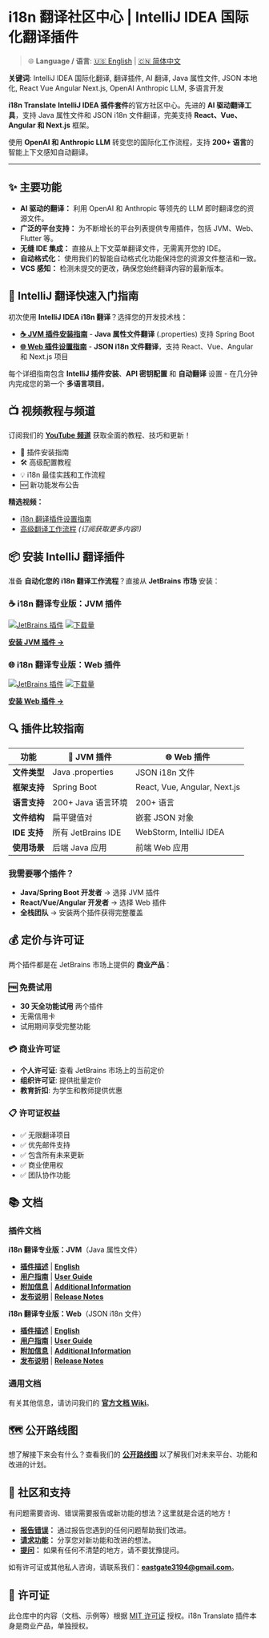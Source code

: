<!--
SEO 中文元标签 - 搜索引擎和社交媒体优化
标题: i18n 翻译 - IntelliJ IDEA 国际化翻译插件
描述: IntelliJ IDEA AI 驱动的国际化插件。自动翻译 Java 属性文件和 JSON i18n 文件，使用 OpenAI/Anthropic LLM。支持 React、Vue、Angular、Next.js，200+ 语言支持。
关键词: IntelliJ IDEA, 国际化, 翻译插件, Java, 属性文件, JSON, React, Vue, Angular, Next.js, AI, OpenAI, Anthropic, LLM, 本地化, 多语言
-->

# i18n 翻译社区中心 | IntelliJ IDEA 国际化翻译插件

> 🌐 **Language / 语言**: [🇺🇸 English](readme.md) | [🇨🇳 简体中文](readme.zh.md)

<!-- SEO 中文关键词信息 -->
**关键词**: IntelliJ IDEA 国际化翻译, 翻译插件, AI 翻译, Java 属性文件, JSON 本地化, React Vue Angular Next.js, OpenAI Anthropic LLM, 多语言开发

**i18n Translate** **IntelliJ IDEA 插件套件**的官方社区中心。先进的 **AI 驱动翻译工具**，支持 Java 属性文件和 JSON i18n 文件翻译，完美支持 **React、Vue、Angular 和 Next.js** 框架。

使用 **OpenAI 和 Anthropic LLM** 转变您的国际化工作流程，支持 **200+ 语言**的智能上下文感知自动翻译。

---

## ✨ 主要功能

*   **AI 驱动的翻译：** 利用 OpenAI 和 Anthropic 等领先的 LLM 即时翻译您的资源文件。
*   **广泛的平台支持：** 为不断增长的平台列表提供专用插件，包括 JVM、Web、Flutter 等。
*   **无缝 IDE 集成：** 直接从上下文菜单翻译文件，无需离开您的 IDE。
*   **自动格式化：** 使用我们的智能自动格式化功能保持您的资源文件整洁和一致。
*   **VCS 感知：** 检测未提交的更改，确保您始终翻译内容的最新版本。

## 🚀 IntelliJ 翻译快速入门指南

初次使用 **IntelliJ IDEA i18n 翻译**？选择您的开发技术栈：

- **[☕ JVM 插件安装指南](docs/jvm-plugin/user-guide.zh.md)** - **Java 属性文件翻译** (.properties) 支持 Spring Boot
- **[🌐 Web 插件设置指南](docs/web-plugin/user-guide.zh.md)** - **JSON i18n 文件翻译**，支持 React、Vue、Angular 和 Next.js 项目

每个详细指南包含 **IntelliJ 插件安装**、**API 密钥配置** 和 **自动翻译** 设置 - 在几分钟内完成您的第一个 **多语言项目**。

## 📺 视频教程与频道

订阅我们的 **[YouTube 频道](https://www.youtube.com/@eastgate3194)** 获取全面的教程、技巧和更新！

- 🎥 插件安装指南
- 🛠️ 高级配置教程  
- 💡 i18n 最佳实践和工作流程
- 🆕 新功能发布公告

**精选视频：**
- [i18n 翻译插件设置指南](https://youtu.be/eUKpTmiWATU)
- [高级翻译工作流程](https://www.youtube.com/@eastgate3194) _(订阅获取更多内容!)_

## 📦 安装 IntelliJ 翻译插件

准备 **自动化您的 i18n 翻译工作流程**？直接从 **JetBrains 市场** 安装：

### ☕ i18n 翻译专业版：JVM 插件
[![JetBrains 插件](https://img.shields.io/jetbrains/plugin/v/27856-i18n-translate-pro-jvm.svg)](https://plugins.jetbrains.com/plugin/27856-i18n-translate-pro-jvm)
[![下载量](https://img.shields.io/jetbrains/plugin/d/27856-i18n-translate-pro-jvm.svg)](https://plugins.jetbrains.com/plugin/27856-i18n-translate-pro-jvm)

**[安装 JVM 插件 →](https://plugins.jetbrains.com/plugin/27856-i18n-translate-pro-jvm)**

### 🌐 i18n 翻译专业版：Web 插件
[![JetBrains 插件](https://img.shields.io/jetbrains/plugin/v/28020-i18n-translate-pro-web.svg)](https://plugins.jetbrains.com/plugin/28020-i18n-translate-pro-web)
[![下载量](https://img.shields.io/jetbrains/plugin/d/28020-i18n-translate-pro-web.svg)](https://plugins.jetbrains.com/plugin/28020-i18n-translate-pro-web)

**[安装 Web 插件 →](https://plugins.jetbrains.com/plugin/28020-i18n-translate-pro-web)**

## 🔍 插件比较指南

| 功能 | 🍃 JVM 插件 | 🌐 Web 插件 |
|---------|---------------|---------------|
| **文件类型** | Java .properties | JSON i18n 文件 |
| **框架支持** | Spring Boot | React, Vue, Angular, Next.js |
| **语言支持** | 200+ Java 语言环境 | 200+ 语言 |
| **文件结构** | 扁平键值对 | 嵌套 JSON 对象 |
| **IDE 支持** | 所有 JetBrains IDE | WebStorm, IntelliJ IDEA |
| **使用场景** | 后端 Java 应用 | 前端 Web 应用 |

### 我需要哪个插件？
- **Java/Spring Boot 开发者** → 选择 JVM 插件
- **React/Vue/Angular 开发者** → 选择 Web 插件  
- **全栈团队** → 安装两个插件获得完整覆盖

## 💰 定价与许可证

两个插件都是在 JetBrains 市场上提供的 **商业产品**：

### 🆓 **免费试用**
- **30 天全功能试用** 两个插件
- 无需信用卡
- 试用期间享受完整功能

### 💳 **商业许可证**
- **个人许可证**: 查看 JetBrains 市场上的当前定价
- **组织许可证**: 提供批量定价
- **教育折扣**: 为学生和教师提供优惠

### 📋 **许可证权益**
- ✅ 无限翻译项目
- ✅ 优先邮件支持
- ✅ 包含所有未来更新
- ✅ 商业使用权
- ✅ 团队协作功能

## 📚 文档

### 插件文档

**i18n 翻译专业版：JVM**（Java 属性文件）
- **[插件描述](docs/jvm-plugin/description.zh.md)** | **[English](docs/jvm-plugin/description.md)**
- **[用户指南](docs/jvm-plugin/user-guide.zh.md)** | **[User Guide](docs/jvm-plugin/user-guide.md)**
- **[附加信息](docs/jvm-plugin/additional-information.zh.md)** | **[Additional Information](docs/jvm-plugin/additional-information.md)**
- **[发布说明](docs/jvm-plugin/release-notes.zh.md)** | **[Release Notes](docs/jvm-plugin/release-notes.md)**

**i18n 翻译专业版：Web**（JSON i18n 文件）
- **[插件描述](docs/web-plugin/description.zh.md)** | **[English](docs/web-plugin/description.md)**
- **[用户指南](docs/web-plugin/user-guide.zh.md)** | **[User Guide](docs/web-plugin/user-guide.md)**
- **[附加信息](docs/web-plugin/additional-information.zh.md)** | **[Additional Information](docs/web-plugin/additional-information.md)**
- **[发布说明](docs/web-plugin/release-notes.zh.md)** | **[Release Notes](docs/web-plugin/release-notes.md)**

### 通用文档

有关其他信息，请访问我们的 **[官方文档 Wiki](https://github.com/eastgatedev/i18n-translate-community/wiki)**。

## 🗺️ 公开路线图

想了解接下来会有什么？查看我们的 **[公开路线图](roadmap.md)** 以了解我们对未来平台、功能和改进的计划。

## 💬 社区和支持

有问题需要咨询、错误需要报告或新功能的想法？这里就是合适的地方！

*   **[报告错误](https://github.com/eastgatedev/i18n-translate-community/issues/new?template=bug_report.md&labels=bug)：** 通过报告您遇到的任何问题帮助我们改进。
*   **[请求功能](https://github.com/eastgatedev/i18n-translate-community/issues/new?template=feature_request.md&labels=enhancement)：** 分享您对新功能和改进的想法。
*   **[提问](https://github.com/eastgatedev/i18n-translate-community/issues/new)：** 如果有任何不清楚的地方，请不要犹豫提问。

如有许可证或其他私人咨询，请联系我们：**eastgate3194@gmail.com**。

## 📄 许可证

此仓库中的内容（文档、示例等）根据 [MIT 许可证](LICENSE) 授权。i18n Translate 插件本身是商业产品，单独授权。